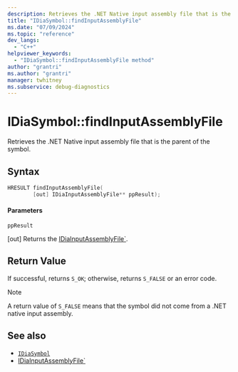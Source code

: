 ```yaml
---
description: Retrieves the .NET Native input assembly file that is the parent of the symbol.
title: "IDiaSymbol::findInputAssemblyFile"
ms.date: "07/09/2024"
ms.topic: "reference"
dev_langs:
  - "C++"
helpviewer_keywords:
  - "IDiaSymbol::findInputAssemblyFile method"
author: "grantri"
ms.author: "grantri"
manager: twhitney
ms.subservice: debug-diagnostics
---
```


# IDiaSymbol::findInputAssemblyFile

Retrieves the .NET Native input assembly file that is the parent of the symbol.

## Syntax

```C++
HRESULT findInputAssemblyFile(
        [out] IDiaInputAssemblyFile** ppResult);
```

#### Parameters

 `ppResult`

[out] Returns the [IDiaInputAssemblyFile`](../../debugger/debug-interface-access/idiainputassemblyfile.md).

## Return Value

 If successful, returns `S_OK`; otherwise, returns `S_FALSE` or an error code.

> [!NOTE]
> A return value of `S_FALSE` means that the symbol did not come from a .NET native input assembly.

## See also

- [`IDiaSymbol`](../../debugger/debug-interface-access/idiasymbol.md)
- [IDiaInputAssemblyFile`](../../debugger/debug-interface-access/idiainputassemblyfile.md)
